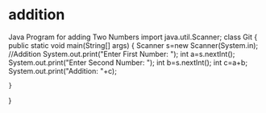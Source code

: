 # addition
Java Program for adding Two Numbers
import java.util.Scanner;
class Git
{
    public static void main(String[] args)
    {
        Scanner s=new Scanner(System.in);
        //Addition 
        System.out.print("Enter First Number: ");
        int a=s.nextInt();
        System.out.print("Enter Second Number: ");
        int b=s.nextInt();
        int c=a+b;
        System.out.print("Addition: "+c);

    }
}
